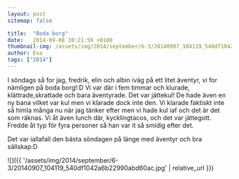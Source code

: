 ```yaml
---
layout: post
sitemap: false

title:  "Boda borg"
date:   2014-09-08 20:21:56 +0100
thumbnail-img: /assets/img/2014/september/6-3/20140907_104119_540df1042a6b22990abd60ac.jpg
author: Eva
tags: ["2014"]
---
```


I söndags så for jag, fredrik, elin och albin iväg på ett litet äventyr, vi for nämligen på boda borg!:D Vi var där i fem timmar och klurade, klättrade,skrattade och bara äventyrade.  Det var jättekul! De hade även en ny bana vilket var kul men vi klarade dock inte den. Vi klarade faktiskt inte så himla många nu när jag tänker efter men vi hade kul iaf och det är det som räknas.  Vi åt även lunch där, kycklingtacos, och det var jättegott. Fredde åt typ för fyra personer så han var it så smidig efter det. 

Det var iallafall den bästa söndagen på länge med äventyr och bra sällskap:D

![]({{ '/assets/img/2014/september/6-3/20140907_104119_540df1042a6b22990abd60ac.jpg'  | relative_url }})

